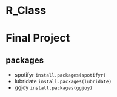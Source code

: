# R_Class
# Final Project

## packages
* spotifyr
`install.packages(spotifyr)`
* lubridate
`install.packages(lubridate)`
* ggjoy
`install.packages(ggjoy)`
